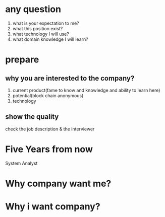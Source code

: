 # any question

1. what is your expectation to me?
2. what this position exist?
3. what technology I will use?
4. what domain knowledge I will learn?

# prepare

## why you are interested to the company?

1. current product(fame to know and knowledge and ability to learn here)
2. potential(block chain anonymous)
3. technology

## show the quality

check the job description & the interviewer

# Five Years from now

System Analyst

# Why company want me?

# Why i want company?
